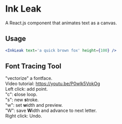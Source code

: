 # Ink Leak
A React.js component that animates text as a canvas.  

## Usage
```jsx
<InkLeak text='a quick brown fox' height={100} />
```

## Font Tracing Tool
"vectorize" a fontface.  
Video tutorial: https://youtu.be/P0wlk5VokOg  
Left click: add point.  
"c": **c**lose loop.  
"s": new **s**troke.  
"w": set **w**idth and preview.  
"W": save **W**idth and advance to next letter.  
Right click: Undo.  
